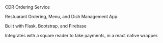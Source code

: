 CDR Ordering Service
 
Restuarant Ordering, Menu, and Dish Management App

Built with Flask, Bootstrap, and Firebase

Integrates with a square reader to take payments, in a react native wrapper.



